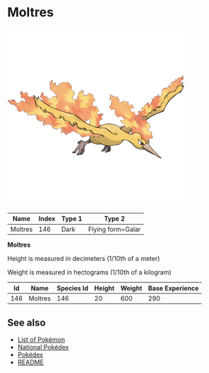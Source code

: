 # Moltres


![Moltres](images/146.png)

| **Name** | **Index** | **Type 1** | **Type 2** |
|----|----|----|----|
| Moltres | 146 | Dark | Flying form=Galar  |

**Moltres** 


Height is measured in decimeters (1/10th of a meter)

Weight is measured in hectograms (1/10th of a kilogram)

| **Id** | **Name** | **Species Id** | **Height** | **Weight** | **Base Experience** |
|--------|----------|----------------|------------|------------|---------------------|
| 146 | Moltres | 146 | 20 | 600 | 290 |


## See also

- [List of Pokémon](../pokemon.md)
- [National Pokédex](../national_pokedex.md)
- [Pokédex](../pokedex.md)
- [README](../README.md)
